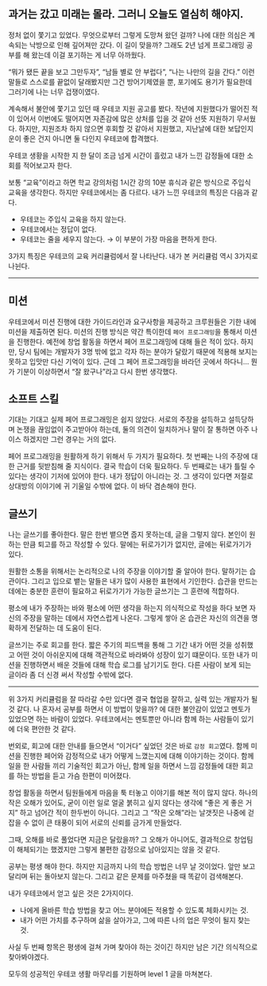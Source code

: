 ## 과거는 갔고 미래는 몰라. 그러니 오늘도 열심히 해야지.

정처 없이 쫓기고 있었다. 무엇으로부터 그렇게 도망쳐 왔던 걸까? 나에 대한 의심은 계속되는 낙방으로 인해 깊어져만 갔다. 이 길이 맞을까? 그래도 2년 넘게 프로그래밍 공부를 해 왔는데 이걸 포기하는 게 너무 아까웠다.

“뭐가 됐든 끝을 보고 그만두자”, “남들 별로 안 부럽다”, “나는 나만의 길을 간다.” 이런 말들로 스스로를 끝없이 달래봤지만 그건 방어기제였을 뿐, 포기에도 용기가 필요한데 그러기에 나는 너무 겁쟁이였다.

계속해서 불안에 쫓기고 있던 때 우테코 지원 공고를 봤다. 작년에 지원했다가 떨어진 적이 있어서 이번에도 떨어지면 자존감에 많은 상처를 입을 것 같아 선뜻 지원하기 무서웠다. 하지만, 지원조차 하지 않으면 후회할 것 같아서 지원했고, 지난날에 대한 보답인지 운이 좋은 건지 아니면 둘 다인지 우테코에 합격했다.

우테코 생황을 시작한 지 한 달이 조금 넘게 시간이 흘렀고 내가 느낀 감정들에 대한 소회를 적어보고자 한다.

보통 “교육”이라고 하면 학교 강의처럼 1시간 강의 10분 휴식과 같은 방식으로 주입식 교육을 생각한다. 하지만 우테코에서는 좀 다르다. 내가 느낀 우테코의 특징은 다음과 같다.

- 우테코는 주입식 교육을 하지 않는다.
- 우테코에서는 정답이 없다.
- 우테코는 줄을 세우지 않는다. → 이 부분이 가장 마음을 편하게 한다.

3가지 특징은 우테코의 교육 커리큘럼에서 잘 나타난다. 내가 본 커리큘럼 역시 3가지로 나뉜다. 

---

## 미션

우테코에서 미션 진행에 대한 가이드라인과 요구사항을 제공하고 크루원들은 기한 내에 미션을 제출하면 된다. 미션의 진행 방식은 약간 특이한데 `페어 프로그래밍`을 통해서 미션을 진행한다. 예전에 창업 활동을 하면서 페어 프로그래밍에 대해 들은 적이 있다. 하지만, 당시 팀에는 개발자가 3명 밖에 없고 각자 하는 분야가 달랐기 때문에 적용해 보지는 못하고 입맛만 다신 기억이 있다. 근데 그 페어 프로그래밍을 바라던 곳에서 하다니… 뭔가 기분이 이상하면서 “잘 왔구나”라고 다시 한번 생각했다.

## 소프트 스킬

기대는 기대고 실제 페어 프로그래밍은 쉽지 않았다. 서로의 주장을 설득하고 설득당하며 논쟁을 끊임없이 주고받아야 하는데, 둘의 의견이 일치하거나 말이 잘 통하면 아주 나이스 하겠지만 그런 경우는 거의 없다.

페어 프로그래밍을 원활하게 하기 위해서 두 가지가 필요하다. 첫 번째는 나의 주장에 대한 근거를 뒷받침해 줄 지식이다. 결국 학습이 더욱 필요하다. 두 번째로는 내가 틀릴 수 있다는 생각이 기저에 있어야 한다. 내가 정답이 아니라는 것. 그 생각이 있다면 저절로 상대방의 이야기에 귀 기울일 수밖에 없다. 이 바닥 겸손해야 한다.

## 글쓰기

나는 글쓰기를 좋아한다. 말은 한번 뱉으면 줍지 못하는데, 글을 그렇지 않다. 본인이 원하는 만큼 퇴고를 하고 작성할 수 있다. 말에는 뒤로가기가 없지만, 글에는 뒤로가기가 있다.

원활한 소통을 위해서는 논리적으로 나의 주장을 이야기할 줄 알아야 한다. 말하기는 습관이다. 그리고 입으로 뱉는 말들은 내가 많이 사용한 표현에서 기인한다. 습관을 만드는 데에는 충분한 훈련이 필요하고 뒤로가기가 가능한 글쓰기는 그 훈련에 적합하다.

평소에 내가 주장하는 바와 평소에 어떤 생각을 하는지 의식적으로 작성을 하다 보면 자신의 주장을 말하는 데에서 자연스럽게 나온다. 그렇게 쌓아 온 습관은 자신의 의견을 명확하게 전달하는 데 도움이 된다.

글쓰기는 주로 회고를 한다. 짧은 주기의 피드백을 통해 그 기간 내가 어떤 것을 성취했고 어떤 것이 아쉬운지에 대해 객관적으로 바라봐야 성장이 있기 떄문이다. 또한 내가 미션을 진행하면서 배운 것들에 대해 학습 로그를 남기기도 한다. 다른 사람이 보게 되는 글이라 좀 더 신경 써서 작성할 수밖에 없다.

---

위 3가지 커리큘럼을 잘 따라갈 수만 있다면 결국 협업을 잘하고, 실력 있는 개발자가 될 것 같다. 나 혼자서 공부를 하면서 이 방법이 맞을까? 에 대한 불안감이 있었고 멘토가 있었으면 하는 바람이 있었다. 우테코에서는 멘토뿐만 아니라 함께 하는 사람들이 있기에 더욱 편안한 것 같다.

번외로, 회고에 대한 안내를 들으면서 “이거다” 싶었던 것은 바로 `감정 회고`였다. 함께 미션을 진행한 페어와 감정적으로 내가 어떻게 느꼈는지에 대해 이야기하는 것이다. 함께 일을 한 사람들 끼리 기술적인 회고가 아닌, 함께 일을 하면서 느낌 감정들에 대한 회고를 하는 방법을 듣고 가슴 한편이 미어졌다.

창업 활동을 하면서 팀원들에게 마음을 툭 터놓고 이야기를 해본 적이 많지 않다. 하나의 작은 오해가 있어도, 굳이 이런 일로 얼굴 붉히고 싶지 않다는 생각에 “좋은 게 좋은 거지” 하고 넘어간 적이 한두번이 아니다. 그리고 그 “작은 오해”라는 날갯짓은 나중에 걷잡을 수 없이 큰 태풍이 되어 서로의 신뢰를 금가게 만들었다.

그때, 오해를 바로 풀었다면 지금은 달랐을까? 그 오해가 아니어도, 결과적으로 창업팀이 해체되기는 했겠지만 그렇게 불편한 감정으로 남아있지는 않을 것 같다.

공부는 평생 해야 한다. 하지만 지금까지 나의 학습 방법은 너무 날 것이었다. 앞만 보고 달리며 뒤는 돌아보지 않는다. 그리고 같은 문제를 마주쳤을 때 똑같이 검색해본다.

내가 우테코에서 얻고 싶은 것은 2가지이다.

- 나에게 올바른 학습 방법을 찾고 어느 분야에든 적용할 수 있도록 체화시키는 것.
- 내가 어떤 가치를 추구하며 삶을 살아가고, 그에 따른 나의 업은 무엇이 될지 찾는 것.

사실 두 번째 항목은 평생에 걸쳐 가며 찾아야 하는 것이긴 하지만 남은 기간 의식적으로 찾아봐야겠다.

모두의 성공적인 우테코 생활 마무리를 기원하며 level 1 글을 마쳐본다.

